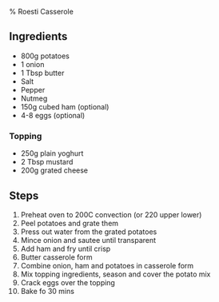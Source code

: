 % Roesti Casserole

## Ingredients
 
* 800g potatoes
* 1 onion
* 1 Tbsp butter 
* Salt 
* Pepper 
* Nutmeg
* 150g cubed ham (optional)
* 4-8 eggs (optional)

### Topping

* 250g plain yoghurt
* 2 Tbsp mustard
* 200g grated cheese

## Steps 

1. Preheat oven to 200C convection (or 220 upper lower)
2. Peel potatoes and grate them
3. Press out water from the grated potatoes 
4. Mince onion and sautee until transparent 
5. Add ham and fry until crisp 
6. Butter casserole form
7. Combine onion, ham and potatoes in casserole form
8. Mix topping ingredients, season and cover the potato mix 
9. Crack eggs over the topping 
10. Bake fo 30 mins
